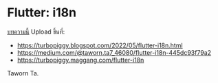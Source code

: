 # Flutter: i18n

[บทความนี้](./i18n.md) Upload ขึ้นที่:
- https://turbopiggy.blogspot.com/2022/05/flutter-i18n.html
- https://medium.com/@taworn.ta7_46080/flutter-i18n-445dc93f79a2
- https://turbopiggy.maggang.com/flutter-i18n

Taworn Ta.
